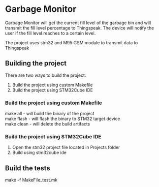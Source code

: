 # Garbage Monitor

Garbage Monitor will get the current fill level of the garbage bin and will transmit the
fill level percentage to Thingspeak. The device will notify the user if the fill level
reaches to a certain level.

The project uses stm32 and M95 GSM module to transmit data to Thingspeak

## Building the project

There are two ways to build the project:
1. Build the project using custom Makefile
2. Build the project using STM32Cube IDE

### Build the project using custom Makefile

make all - will build the binary of the project<br>
make flash - will flash the binary to STM32 target device<br>
make clean - will delete the build artifacts<br>

### Build the project using STM32Cube IDE

1. Open the stm32 project file located in Projects folder
2. Build using stm32cube ide

## Build the tests

make -f MakeFile_test.mk
